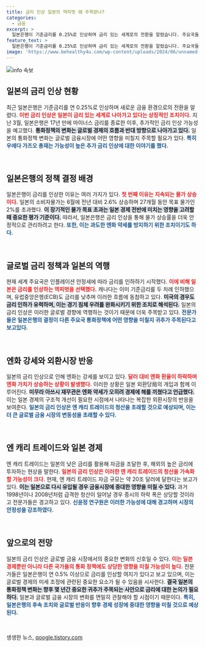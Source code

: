 ```yaml
---
title: 금리 인상 일본의 역피벗 왜 주목받나?
categories:
  - 금융
excerpt: >
  일본은행이 기준금리를 0.25%로 인상하며 금리 있는 세계로의 전환을 알렸습니다. 주요국들이 금리를 낮추는 가운데, 일본은 역피벗을 강행하고 있으며, 엔화 강세와 함께 글로벌 금융시장에 큰 영향이 예상됩니다.
feature_text: >
  일본은행이 기준금리를 0.25%로 인상하며 금리 있는 세계로의 전환을 알렸습니다. 주요국들이 금리를 낮추는 가운데, 일본은 역피벗을 강행하고 있으며, 엔화 강세와 함께 글로벌 금융시장에 큰 영향이 예상됩니다.
image: 'https://www.behealthy4u.com/wp-content/uploads/2024/06/unnamed-file.png'
---
```


<p><img src="https://www.behealthy4u.com/wp-content/uploads/2024/06/unnamed-file.png" alt="info 속보" /></p>

<h2 data-ke-size="size26">일본의 금리 인상 현황</h2>

<p data-ke-size="size16">최근 일본은행은 기준금리를 연 0.25%로 인상하며 새로운 금융 환경으로의 전환을 알렸다. <b><span style="color: #ee2323;">이번 금리 인상은 일본이 금리 있는 세계로 나아가고 있다는 상징적인 조치이다.</span></b> 지난 3월, 일본은행은 17년 만에 마이너스 금리를 종료한 이후, 추가적인 금리 인상 가능성을 예고했다. <b><span style="background-color: #21538527;">통화정책의 변화는 글로벌 경제의 흐름과 반대 방향으로 나아가고 있다.</span></b> 일본의 통화정책 변화는 글로벌 금융시장에 어떤 영향을 미칠지 주목할 필요가 있다. <b><span style="color: #1a5490;">특히 우에다 가즈오 총재는 가능성이 높은 추가 금리 인상에 대한 이야기를 했다.</span></b></p>

<p data-ke-size="size16">&nbsp;</p>

<h2 data-ke-size="size26">일본은행의 정책 결정 배경</h2>

<p data-ke-size="size16">일본은행이 금리를 인상한 이유는 여러 가지가 있다. <b><span style="color: #ee2323;">첫 번째 이유는 지속되는 물가 상승이다.</span></b> 일본의 소비자물가는 6월에 전년 대비 2.6% 상승하며 27개월 동안 목표 물가인 2%를 초과했다. <b><span style="background-color: #21538527;">이 장기적인 물가 목표 초과는 일본 경제 전반에 미치는 영향을 고려할 때 중요한 평가 기준이다.</span></b> 따라서, 일본은행은 금리 인상을 통해 물가 상승률을 더욱 안정적으로 관리하려고 한다. <b><span style="color: #1a5490;">또한, 이는 과도한 엔화 약세를 방지하기 위한 조치이기도 하다.</span></b></p>

<p data-ke-size="size16">&nbsp;</p>

<h2 data-ke-size="size26">글로벌 금리 정책과 일본의 역행</h2>

<p data-ke-size="size16">현재 세계 주요국은 인플레이션 안정세에 따라 금리를 인하하기 시작했다. <b><span style="color: #ee2323;">이에 비해 일본은 금리를 인상하는 역피벗을 선택했다.</span></b> 캐나다는 이미 기준금리를 두 차례 인하했으며, 유럽중앙은행(ECB)도 금리를 낮추며 이러한 흐름에 동참하고 있다. <b><span style="background-color: #21538527;">미국의 경우도 금리 인하가 유력하며, 이는 경기 침체 우려를 완화시키기 위한 조치로 해석된다.</span></b> 일본의 금리 인상은 이러한 글로벌 경향에 역행하는 것이기 때문에 더욱 주목받고 있다. <b><span style="color: #1a5490;">전문가들은 일본은행의 결정이 다른 주요국 통화정책에 어떤 영향을 미칠지 귀추가 주목된다고 보고있다.</span></b></p>

<p data-ke-size="size16">&nbsp;</p>

<h2 data-ke-size="size26">엔화 강세와 외환시장 반응</h2>

<p data-ke-size="size16">일본의 금리 인상으로 인해 엔화는 강세를 보이고 있다. <b><span style="color: #ee2323;">달러 대비 엔화 환율이 하락하며 엔화 가치가 상승하는 상황이 발생했다.</span></b> 이러한 상황은 일본 외환당局의 개입과 함께 이루어진다. <b><span style="background-color: #21538527;">미무라 아쓰시 재무관은 엔화 약세가 오히려 경제에 해를 끼쳤다고 언급했다.</span></b> 이는 일본 경제의 구조적 개선이 필요한 시점에서 나타나는 복잡한 외환시장의 반응을 보여준다. <b><span style="color: #1a5490;">일본의 금리 인상은 엔 캐리 트레이드의 청산을 초래할 것으로 예상되며, 이는 더 큰 글로벌 금융 시장의 변동성을 초래할 수 있다.</span></b></p>

<p data-ke-size="size16">&nbsp;</p>

<h2 data-ke-size="size26">엔 캐리 트레이드와 일본 경제</h2>

<p data-ke-size="size16">엔 캐리 트레이드는 일본의 낮은 금리를 활용해 자금을 조달한 후, 해외의 높은 금리에 투자하는 현상을 말한다. <b><span style="color: #ee2323;">일본의 금리 인상은 이러한 엔 캐리 트레이드의 청산을 가속화할 가능성이 크다.</span></b> 현재, 엔 캐리 트레이드 자금 규모는 약 20조 달러에 달한다는 보고가 있다. <b><span style="background-color: #21538527;">이는 일본으로 다시 유입될 경우 금융시장에 중대한 영향을 미칠 수 있다.</span></b> 과거 1998년이나 2008년처럼 급격한 청산이 일어날 경우 증시의 하락 폭은 상당할 것이라고 전문가들은 경고하고 있다. <b><span style="color: #1a5490;">신윤정 연구원은 이러한 가능성에 대해 경고하며 시장의 안정성을 강조하였다.</span></b></p>

<p data-ke-size="size16">&nbsp;</p>

<h2 data-ke-size="size26">앞으로의 전망</h2>

<p data-ke-size="size16">일본의 금리 인상은 글로벌 금융 시장에서의 중요한 변화의 신호일 수 있다. <b><span style="color: #ee2323;">이는 일본 경제뿐만 아니라 다른 국가들의 통화 정책에도 상당한 영향을 미칠 가능성이 높다.</span></b> 전문가들은 일본은행이 연 0.5% 이상으로 금리를 인상할 여지가 있다고 보고 있으며, 이는 글로벌 경제의 미세 조정에 관련된 중요한 요소가 될 수 있음을 시사한다. <b><span style="background-color: #21538527;">결국 일본의 통화정책 변화는 향후 몇 년간 중요한 귀추가 주목되는 사안으로 금리에 대한 논의가 필요하다.</span></b> 일본과 글로벌 금융 시장의 변화를 면밀히 관찰해야 할 시점이기 때문이다. <b><span style="color: #1a5490;">특히, 일본은행의 후속 조치와 글로벌 반응이 향후 경제 성장에 중대한 영향을 미칠 것으로 예상된다.</span></b></p>

<p data-ke-size="size16">&nbsp;</p>
생생한 뉴스, <a href="https://qoogle.tistory.com" rel="dofollow">qoogle.tistory.com</a>



